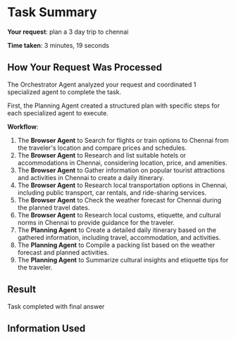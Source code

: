 # Task Summary

**Your request**: plan a 3 day trip to chennai

**Time taken**: 3 minutes, 19 seconds

## How Your Request Was Processed

The Orchestrator Agent analyzed your request and coordinated 1 specialized agent to complete the task.

First, the Planning Agent created a structured plan with specific steps for each specialized agent to execute.

**Workflow**:

1. The **Browser Agent** to Search for flights or train options to Chennai from the traveler's location and compare prices and schedules.
2. The **Browser Agent** to Research and list suitable hotels or accommodations in Chennai, considering location, price, and amenities.
3. The **Browser Agent** to Gather information on popular tourist attractions and activities in Chennai to create a daily itinerary.
4. The **Browser Agent** to Research local transportation options in Chennai, including public transport, car rentals, and ride-sharing services.
5. The **Browser Agent** to Check the weather forecast for Chennai during the planned travel dates.
6. The **Browser Agent** to Research local customs, etiquette, and cultural norms in Chennai to provide guidance for the traveler.
7. The **Planning Agent** to Create a detailed daily itinerary based on the gathered information, including travel, accommodation, and activities.
8. The **Planning Agent** to Compile a packing list based on the weather forecast and planned activities.
9. The **Planning Agent** to Summarize cultural insights and etiquette tips for the traveler.

## Result

Task completed with final answer

## Information Used

